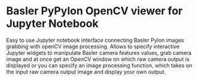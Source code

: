 # Basler PyPylon OpenCV viewer for Jupyter Notebook

Easy to use Jupyter notebook interface connecting Basler Pylon images grabbing with openCV image processing.
Allows to specify interactive Jupyter widgets to manipulate Basler camera features values, grab camera image and at
once get an OpenCV window on which raw camera output is displayed or you can specify an image processing function,
which takes on the input raw camera output image and display your own output.